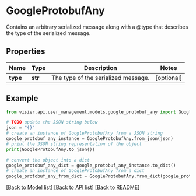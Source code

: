 # GoogleProtobufAny

Contains an arbitrary serialized message along with a @type that describes the type of the serialized message.

## Properties

Name | Type | Description | Notes
------------ | ------------- | ------------- | -------------
**type** | **str** | The type of the serialized message. | [optional] 

## Example

```python
from visier.api.user_management.models.google_protobuf_any import GoogleProtobufAny

# TODO update the JSON string below
json = "{}"
# create an instance of GoogleProtobufAny from a JSON string
google_protobuf_any_instance = GoogleProtobufAny.from_json(json)
# print the JSON string representation of the object
print(GoogleProtobufAny.to_json())

# convert the object into a dict
google_protobuf_any_dict = google_protobuf_any_instance.to_dict()
# create an instance of GoogleProtobufAny from a dict
google_protobuf_any_from_dict = GoogleProtobufAny.from_dict(google_protobuf_any_dict)
```
[[Back to Model list]](../README.md#documentation-for-models) [[Back to API list]](../README.md#documentation-for-api-endpoints) [[Back to README]](../README.md)


